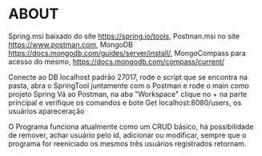 # ABOUT

Spring.msi baixado do site https://spring.io/tools, 
Postman.msi no site https://www.postman.com, 
MongoDB https://docs.mongodb.com/guides/server/install/, 
MongoCompass para acesso do mesmo, https://docs.mongodb.com/compass/current/

Conecte ao DB localhost padrão 27017, rode o script que se encontra na pasta, abra o SpringTool juntamente com o Postman e rode o main como projeto Spring 
Vá ao Postman, na aba "Workspace" clique no + na parte principal e verifique os comandos e bote Get localhost:8080/users, os usuários apareceração

O Programa funciona atualmente como um CRUD básico, há possibilidade de remover, achar usuário pelo id, adicionar ou modificar,
sempre que o programa for reeniciado os mesmos três usuários registrados retornam.
